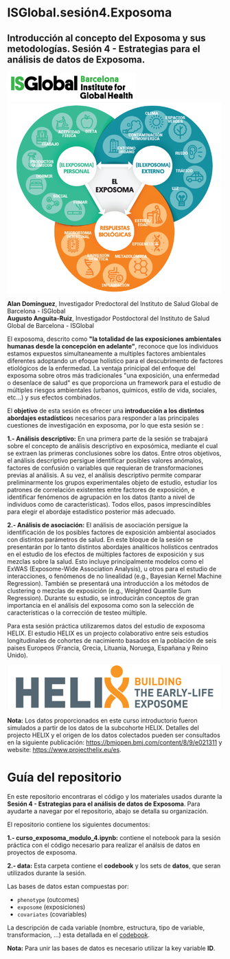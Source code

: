 # ISGlobal.sesión4.Exposoma
## **Introducción al concepto del Exposoma y sus metodologías. Sesión 4 - Estrategias para el análisis de datos de Exposoma.**
<img src="figures/isglobal.png" alt="ISGlobal logo" width="300"/>  
<img src="figures/exposoma.png" alt="ISGlobal logo" width="500"/>

**Alan Domínguez**, Investigador Predoctoral del Instituto de Salud Global de Barcelona - ISGlobal  
**Augusto Anguita-Ruiz**, Investigador Postdoctoral del Instituto de Salud Global de Barcelona - ISGlobal

El exposoma, descrito como **"la totalidad de las exposiciones ambientales humanas  desde la concepción en adelante"**, reconoce que los individuos estamos expuestos simultaneamente a multiples factores ambientales diferentes adoptando un efoque holístico para el descubrimento de factores etiológicos de la enfermedad. La ventaja prinicipal del enfoque del exposoma sobre otros más tradicionales "una exposición, una enfermedad o desenlace de salud" es que proporciona un framework para el estudio de múltiples riesgos ambientales (urbanos, químicos, estilo de vida, sociales, etc...) y sus efectos combinados. 

El **objetivo** de esta sesión es ofrecer una **introducción a los distintos abordajes estadístico**s necesarios para responder a las principales cuestiones de investigación en exposoma, por lo que esta sesión se :

**1.- Análisis descriptivo:**  En una primera parte de la sesión se trabajará sobre el concepto de análisis descriptivo en exposómica, mediante el cual se extraen las primeras conclusiones sobre los datos. Entre otros objetivos, el análisis descriptivo persigue identificar posibles valores anómalos, factores de confusión o variables que requieran de transformaciones previas al análisis. A su vez, el análisis descriptivo permite comparar preliminarmente los grupos experimentales objeto de estudio, estudiar los patrones de correlación existentes entre factores de exposición, e identificar fenómenos de agrupación en los datos (tanto a nivel de individuos como de características). Todos ellos, pasos imprescindibles para elegir el abordaje estadístico posterior más adecuado.

**2.- Análisis de asociación:** El análisis de asociación persigue la identificación de los posibles factores de exposición ambiental asociados con distintos parámetros de salud. En este bloque de la sesión se presentarán por lo tanto distintos abordajes analíticos holísticos centrados en el estudio de los efectos de múltiples factores de exposición y sus mezclas sobre la salud. Esto incluye principalmente modelos como el ExWAS (Exposome-Wide Association Analysis), u otros para el estudio de interacciones, o fenómenos de no linealidad (e.g., Bayesian Kernel Machine Regression). También se presentará una introducción a los métodos de clustering o mezclas de exposición (e.g., Weighted Quantile Sum Regression). Durante su estudio, se introducirán conceptos de gran importancia en el análisis del exposoma como son la selección de características o la corrección de testeo múltiple.

Para esta sesión práctica utilizaremos datos del estudio de exposoma HELIX. El estudio HELIX es un projecto colaborativo entre seis estudios longitudinales de cohortes de nacimiento basados en la población de seis paises Europeos (Francia, Grecia, Lituania, Noruega, Españana y Reino Unido).

<img src="figures/HELIX.png" alt="HELIX logo" width="500"/> 

**Nota:** Los datos proporcionados en este curso introductorio fueron simulados a partir de los datos de la subcohorte HELIX. Detalles del projecto HELIX y el origen de los datos colectados pueden ser consultados en la siguiente publicación: https://bmjopen.bmj.com/content/8/9/e021311 y website: https://www.projecthelix.eu/es.  

# Guía del repositorio
En este repositorio encontraras el código y los materiales usados durante la **Sesión 4 - Estrategias para el análisis de datos de Exposoma**. Para ayudarte a navegar por el repositorio, abajo se detalla su organización.

El repositorio contiene los siguientes documentos:

**1.- curso_exposoma_modulo_4.ipynb:** contiene el notebook para la sesión práctica con el código necesario para realizar el análsis de datos en proyectos de exposoma. 

**2.- data:** Esta carpeta contiene el **codebook** y los sets de **datos**, que seran utilizados durante la sesión.  

Las bases de datos estan compuestas por:
* `phenotype` (outcomes)
* `exposome` (exposiciones) 
* `covariates` (covariables)  

La descripción de cada variable (nombre, estructura, tipo de variable, transformacion, ...) esta detallada en el [codebook](https://github.com/alldominguez/ISGlobal.sesion4.Exposoma/blob/main/data/codebook.csv). 
   
**Nota:** Para unir las bases de datos es necesario utilizar la key variable **ID**. 

 





